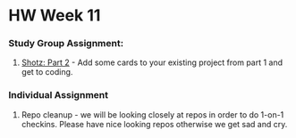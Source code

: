 # HW Week 11

### Study Group Assignment:
1. [Shotz: Part 2](https://github.com/nss-nightclass-projects/shotz/blob/master/README.md) - Add some cards to your existing project from part 1 and get to coding.

### Individual Assignment
1. Repo cleanup - we will be looking closely at repos in order to do 1-on-1 checkins.  Please have nice looking repos otherwise we get sad and cry.
